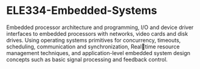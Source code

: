 # ELE334-Embedded-Systems
Embedded processor architecture and programming, I/O and device driver interfaces to 
embedded processors with networks, video cards and disk drives. Using operating systems 
primitives for concurrency, timeouts, scheduling, communication and synchronization, Realtime resource management techniques, and application-level embedded system design 
concepts such as basic signal processing and feedback control.
